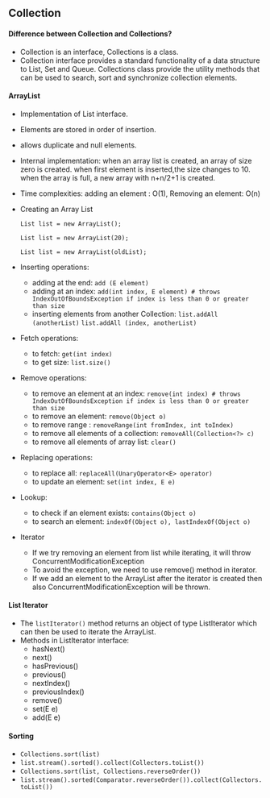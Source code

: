 ## Collection

#### Difference between Collection and Collections?
* Collection is an interface, Collections is a  class.
* Collection interface provides a standard functionality of a data structure to List, Set and Queue.
Collections class provide the utility methods that can be used to search, sort and synchronize collection elements.

#### ArrayList
* Implementation of List interface.
* Elements are stored in order of insertion. 
* allows duplicate and null elements. 
* Internal implementation: when an array list is created, an array of size zero is created. 
when first element is inserted,the size changes to 10. 
when the array is full, a new array with n+n/2+1 is created. 
* Time complexities: adding an element : O(1), Removing an element: O(n)
* Creating an Array List
    
    `List list = new ArrayList();`
    
    `List list = new ArrayList(20);`
    
    `List list = new ArrayList(oldList);`
    
* Inserting operations:
    * adding at the end: `add (E element)`
    * adding at an index: `add(int index, E element) # throws IndexOutOfBoundsException if index is less than 0 or greater than size`
    * inserting elements from another Collection: 
    `list.addAll (anotherList)`
    `list.addAll (index, anotherList)`
    
* Fetch operations:
    * to fetch: `get(int index)`
    * to get size: `list.size()`
    
* Remove operations:
    * to remove an element at an index: `remove(int index) # throws IndexOutOfBoundsException if index is less than 0 or greater than size`
    * to remove an element: `remove(Object o)`
    * to remove range : `removeRange(int fromIndex, int toIndex)`
    * to remove all elements of a collection: `removeAll(Collection<?> c)`
    * to remove all elements of array list: `clear()`

* Replacing operations:
    * to replace all: `replaceAll(UnaryOperator<E> operator)`
    * to update an element: `set(int index, E e)`
* Lookup:
    * to check if an element exists: `contains(Object o)`
    * to search an element: `indexOf(Object o), lastIndexOf(Object o)`
* Iterator
    * If we try removing an element from list while iterating, it will throw ConcurrentModificationException
    * To avoid the exception, we need to use remove() method in iterator.
    * If we add an element to the ArrayList after the iterator is created then also ConcurrentModificationException will be thrown.    
#### List Iterator
* The `listIterator()` method returns an object of type ListIterator which can then be used to iterate the ArrayList.
* Methods in ListIterator interface:
    * hasNext()
    * next()
    * hasPrevious()
    * previous()
    * nextIndex()
    * previousIndex()
    * remove() 
    * set(E e)
    * add(E e)

#### Sorting
* `Collections.sort(list)`
* `list.stream().sorted().collect(Collectors.toList())`
* `Collections.sort(list, Collections.reverseOrder())`
* `list.stream().sorted(Comparator.reverseOrder()).collect(Collectors.toList())`
    